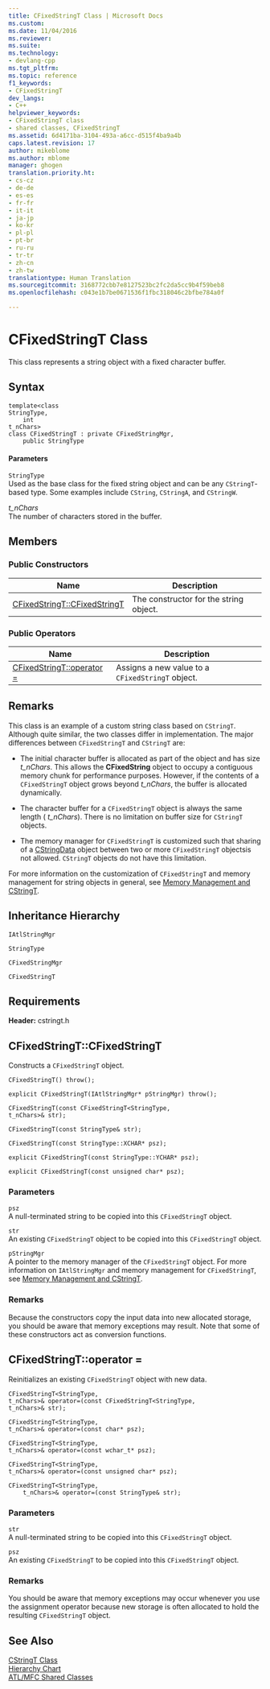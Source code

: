 ```yaml
---
title: CFixedStringT Class | Microsoft Docs
ms.custom: 
ms.date: 11/04/2016
ms.reviewer: 
ms.suite: 
ms.technology:
- devlang-cpp
ms.tgt_pltfrm: 
ms.topic: reference
f1_keywords:
- CFixedStringT
dev_langs:
- C++
helpviewer_keywords:
- CFixedStringT class
- shared classes, CFixedStringT
ms.assetid: 6d4171ba-3104-493a-a6cc-d515f4ba9a4b
caps.latest.revision: 17
author: mikeblome
ms.author: mblome
manager: ghogen
translation.priority.ht:
- cs-cz
- de-de
- es-es
- fr-fr
- it-it
- ja-jp
- ko-kr
- pl-pl
- pt-br
- ru-ru
- tr-tr
- zh-cn
- zh-tw
translationtype: Human Translation
ms.sourcegitcommit: 3168772cbb7e8127523bc2fc2da5cc9b4f59beb8
ms.openlocfilehash: c043e1b7be0671536f1fbc318046c2bfbe784a0f

---
```

# CFixedStringT Class
This class represents a string object with a fixed character buffer.  
  
## Syntax  
  
```
template<class
StringType,
    int
t_nChars>
class CFixedStringT : private CFixedStringMgr,
    public StringType
```  
  
#### Parameters  
 `StringType`  
 Used as the base class for the fixed string object and can be any `CStringT`-based type. Some examples include `CString`, `CStringA`, and `CStringW`.  
  
 *t_nChars*  
 The number of characters stored in the buffer.  
  
## Members  
  
### Public Constructors  
  
|Name|Description|  
|----------|-----------------|  
|[CFixedStringT::CFixedStringT](#cfixedstringt__cfixedstringt)|The constructor for the string object.|  
  
### Public Operators  
  
|Name|Description|  
|----------|-----------------|  
|[CFixedStringT::operator =](#cfixedstringt__operator__eq)|Assigns a new value to a `CFixedStringT` object.|  
  
## Remarks  
 This class is an example of a custom string class based on `CStringT`. Although quite similar, the two classes differ in implementation. The major differences between `CFixedStringT` and `CStringT` are:  
  
-   The initial character buffer is allocated as part of the object and has size *t_nChars*. This allows the **CFixedString** object to occupy a contiguous memory chunk for performance purposes. However, if the contents of a `CFixedStringT` object grows beyond *t_nChars*, the buffer is allocated dynamically.  
  
-   The character buffer for a `CFixedStringT` object is always the same length ( *t_nChars*). There is no limitation on buffer size for `CStringT` objects.  
  
-   The memory manager for `CFixedStringT` is customized such that sharing of a [CStringData](../../atl-mfc-shared/reference/cstringdata-class.md) object between two or more `CFixedStringT` objectsis not allowed. `CStringT` objects do not have this limitation.  
  
 For more information on the customization of `CFixedStringT` and memory management for string objects in general, see [Memory Management and CStringT](../../atl-mfc-shared/memory-management-with-cstringt.md).  
  
## Inheritance Hierarchy  
 `IAtlStringMgr`  
  
 `StringType`  
  
 `CFixedStringMgr`  
  
 `CFixedStringT`  
  
## Requirements  
 **Header:** cstringt.h  
  
##  <a name="cfixedstringt__cfixedstringt"></a>  CFixedStringT::CFixedStringT  
 Constructs a `CFixedStringT` object.  
  
```
CFixedStringT() throw();

explicit CFixedStringT(IAtlStringMgr* pStringMgr) throw();

CFixedStringT(const CFixedStringT<StringType,
t_nChars>& str);

CFixedStringT(const StringType& str);

CFixedStringT(const StringType::XCHAR* psz);

explicit CFixedStringT(const StringType::YCHAR* psz);

explicit CFixedStringT(const unsigned char* psz);
```  
  
### Parameters  
 `psz`  
 A null-terminated string to be copied into this `CFixedStringT` object.  
  
 `str`  
 An existing `CFixedStringT` object to be copied into this `CFixedStringT` object.  
  
 `pStringMgr`  
 A pointer to the memory manager of the `CFixedStringT` object. For more information on `IAtlStringMgr` and memory management for `CFixedStringT`, see [Memory Management and CStringT](../../atl-mfc-shared/memory-management-with-cstringt.md).  
  
### Remarks  
 Because the constructors copy the input data into new allocated storage, you should be aware that memory exceptions may result. Note that some of these constructors act as conversion functions.  
  
##  <a name="cfixedstringt__operator__eq"></a>  CFixedStringT::operator =  
 Reinitializes an existing `CFixedStringT` object with new data.  
  
```
CFixedStringT<StringType,
t_nChars>& operator=(const CFixedStringT<StringType,
t_nChars>& str);

CFixedStringT<StringType,
t_nChars>& operator=(const char* psz);

CFixedStringT<StringType,
t_nChars>& operator=(const wchar_t* psz);

CFixedStringT<StringType,
t_nChars>& operator=(const unsigned char* psz);

CFixedStringT<StringType,
    t_nChars>& operator=(const StringType& str);
```  
  
### Parameters  
 `str`  
 A null-terminated string to be copied into this `CFixedStringT` object.  
  
 `psz`  
 An existing `CFixedStringT` to be copied into this `CFixedStringT` object.  
  
### Remarks  
 You should be aware that memory exceptions may occur whenever you use the assignment operator because new storage is often allocated to hold the resulting `CFixedStringT` object.  
  
## See Also  
 [CStringT Class](../../atl-mfc-shared/reference/cstringt-class.md)   
 [Hierarchy Chart](../../mfc/hierarchy-chart.md)   
 [ATL/MFC Shared Classes](../../atl-mfc-shared/atl-mfc-shared-classes.md)







<!--HONumber=Jan17_HO1-->


